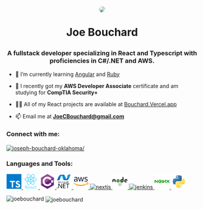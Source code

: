 <h1 align="center">
    <img src="https://avatars.githubusercontent.com/u/32207808?v=4" height="120px" style="border-radius: 60px"/>
    <p>Joe Bouchard</p>
</h1>

<h3 align="center">A fullstack developer specializing in React and Typescript with proficiencies in C#/.NET and AWS.</h3>

- 🔭 I’m currently learning [Angular](https://github.com/JoeBouchard/angular-sandbox) and [Ruby](https://github.com/JoeBouchard/ruby-apps)

- 🌱 I recently got my **AWS Developer Associate** certificate and am studying for **CompTIA Security+**

- 👨‍💻 All of my React projects are available at [Bouchard.Vercel.app](https://www.Bouchard.Vercel.app)

- 📫 Email me at **JoeCBouchard@gmail.com**

<h3 align="left">Connect with me:</h3>
<p align="left">
<a href="https://linkedin.com/in/joseph-bouchard-oklahoma/" target="blank"><img align="center" src="https://raw.githubusercontent.com/rahuldkjain/github-profile-readme-generator/master/src/images/icons/Social/linked-in-alt.svg" alt="joseph-bouchard-oklahoma/" height="30" width="40" /></a>
</p>

<h3 align="left">Languages and Tools:</h3>
<p align="left">
<a href="https://www.typescriptlang.org/" target="_blank" rel="noreferrer"> <img src="https://raw.githubusercontent.com/devicons/devicon/master/icons/typescript/typescript-original.svg" alt="typescript" width="40" height="40"/> </a><a href="https://reactjs.org/" target="_blank" rel="noreferrer"> <img src="https://raw.githubusercontent.com/devicons/devicon/master/icons/react/react-original-wordmark.svg" alt="react" width="40" height="40"/> </a> <a href="https://www.w3schools.com/cs/" target="_blank" rel="noreferrer"> <img src="https://raw.githubusercontent.com/devicons/devicon/master/icons/csharp/csharp-original.svg" alt="csharp" width="40" height="40"/> </a> <a href="https://dotnet.microsoft.com/" target="_blank" rel="noreferrer"> <img src="https://raw.githubusercontent.com/devicons/devicon/master/icons/dot-net/dot-net-original-wordmark.svg" alt="dotnet" width="40" height="40"/> </a>  <a href="https://aws.amazon.com" target="_blank" rel="noreferrer"> <img src="https://raw.githubusercontent.com/devicons/devicon/master/icons/amazonwebservices/amazonwebservices-original-wordmark.svg" alt="aws" width="40" height="40"/> </a> <a href="https://nextjs.org/" target="_blank" rel="noreferrer">  <img src="https://cdn.worldvectorlogo.com/logos/nextjs-2.svg" alt="nextjs" width="40" height="40"/> </a> <a href="https://nodejs.org" target="_blank" rel="noreferrer"> <img src="https://raw.githubusercontent.com/devicons/devicon/master/icons/nodejs/nodejs-original-wordmark.svg" alt="nodejs" width="40" height="40"/> </a> <a href="https://www.jenkins.io" target="_blank" rel="noreferrer"> <img src="https://www.vectorlogo.zone/logos/jenkins/jenkins-icon.svg" alt="jenkins" width="40" height="40"/> </a> <a href="https://www.nginx.com" target="_blank" rel="noreferrer"> <img src="https://raw.githubusercontent.com/devicons/devicon/master/icons/nginx/nginx-original.svg" alt="nginx" width="40" height="40"/> </a>  <a href="https://www.python.org" target="_blank" rel="noreferrer"> <img src="https://raw.githubusercontent.com/devicons/devicon/master/icons/python/python-original.svg" alt="python" width="40" height="40"/> </a>  </p>

<p><img align="left" src="https://github-readme-stats.vercel.app/api/top-langs?username=joebouchard&show_icons=true&locale=en&layout=compact" alt="joebouchard" /></p>

<p>&nbsp;<img align="center" src="https://github-readme-stats.vercel.app/api?username=joebouchard&show_icons=true&locale=en" alt="joebouchard" /></p>
